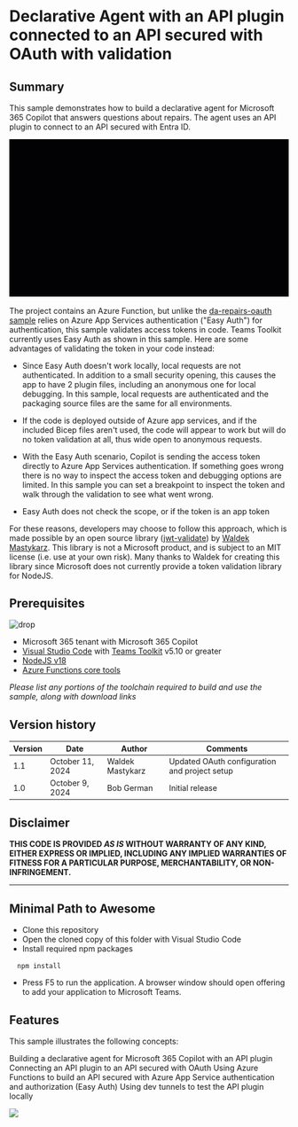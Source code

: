 # Declarative Agent with an API plugin connected to an API secured with OAuth with validation

## Summary

This sample demonstrates how to build a declarative agent for Microsoft 365 Copilot that answers questions about repairs. The agent uses an API plugin to connect to an API secured with Entra ID. 

![picture of the app in action](./assets/screenshot.gif)

The project contains an Azure Function, but unlike the [da-repairs-oauth sample](../da-repairs-oauth/) relies on Azure App Services authentication ("Easy Auth") for authentication, this sample validates access tokens in code. Teams Toolkit currently uses Easy Auth as shown in this sample. Here are some advantages of validating the token in your code instead:

 - Since Easy Auth doesn't work locally, local requests are not authenticated. In addition to a small security opening, this causes the app to have 2 plugin files, including an anonymous one for local debugging. In this sample, local requests are authenticated and the packaging source files are the same for all environments.

 - If the code is deployed outside of Azure app services, and if the included Bicep files aren't used, the code will appear to work but will do no token validation at all, thus wide open to anonymous requests.

 - With the Easy Auth scenario, Copilot is sending the access token directly to Azure App Services authentication. If something goes wrong there is no way to inspect the access token and debugging options are limited. In this sample you can set a breakpoint to inspect the token and walk through the validation to see what went wrong.

 - Easy Auth does not check the scope, or if the token is an app token

 For these reasons, developers may choose to follow this approach, which is made possible by an open source library ([jwt-validate](https://www.npmjs.com/package/jwt-validate)) by [Waldek Mastykarz](https://github.com/waldekmastykarz). This library is not a Microsoft product, and is subject to an MIT license (i.e. use at your own risk). Many thanks to Waldek for creating this library since Microsoft does not currently provide a token validation library for NodeJS.


## Prerequisites
![drop](https://img.shields.io/badge/Teams&nbsp;Toolkit&nbsp;for&nbsp;VS&nbsp;Code-5.10-green.svg)

 * Microsoft 365 tenant with Microsoft 365 Copilot
 * [Visual Studio Code](https://code.visualstudio.com/) with [Teams Toolkit](https://marketplace.visualstudio.com/items?itemName=TeamsDevApp.ms-teams-vscode-extension) v5.10 or greater
 * [NodeJS v18](https://nodejs.org/en/download/package-manager)
 * [Azure Functions core tools](https://learn.microsoft.com/azure/azure-functions/functions-run-local#install-the-azure-functions-core-tools)

_Please list any portions of the toolchain required to build and use the sample, along with download links_

## Version history

Version|Date|Author|Comments
-------|----|----|--------
1.1|October 11, 2024|Waldek Mastykarz|Updated OAuth configuration and project setup
1.0|October 9, 2024|Bob German|Initial release

## Disclaimer

**THIS CODE IS PROVIDED *AS IS* WITHOUT WARRANTY OF ANY KIND, EITHER EXPRESS OR IMPLIED, INCLUDING ANY IMPLIED WARRANTIES OF FITNESS FOR A PARTICULAR PURPOSE, MERCHANTABILITY, OR NON-INFRINGEMENT.**

---

## Minimal Path to Awesome

* Clone this repository
* Open the cloned copy of this folder with Visual Studio Code
* Install required npm packages

```shell
  npm install
```

* Press F5 to run the application. A browser window should open offering to add your application to Microsoft Teams.


## Features

This sample illustrates the following concepts:

Building a declarative agent for Microsoft 365 Copilot with an API plugin
Connecting an API plugin to an API secured with OAuth
Using Azure Functions to build an API secured with Azure App Service authentication and authorization (Easy Auth)
Using dev tunnels to test the API plugin locally

<img src="https://m365-visitor-stats.azurewebsites.net/copilot-pro-dev-samples/samples/da-repairs-oauth-validated" />
